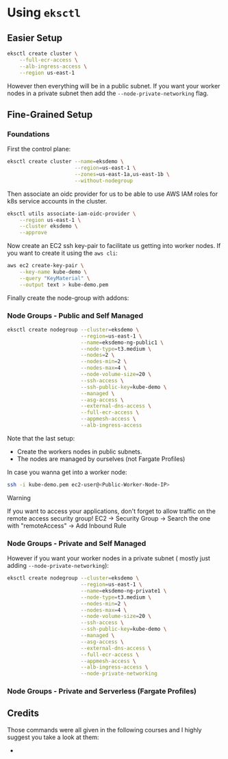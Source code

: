 # Using `eksctl`

## Easier Setup

```bash
eksctl create cluster \
    --full-ecr-access \
    --alb-ingress-access \
    --region us-east-1
```

However then everything will be in a public subnet. If you want your worker
nodes in a private subnet then add the `--node-private-networking` flag.

## Fine-Grained Setup

### Foundations

First the control plane:

```bash
eksctl create cluster --name=eksdemo \
                      --region=us-east-1 \
                      --zones=us-east-1a,us-east-1b \
                      --without-nodegroup

```

Then associate an oidc provider for us to be able to use AWS IAM roles for
k8s service accounts in the cluster.

```bash
eksctl utils associate-iam-oidc-provider \
    --region us-east-1 \
    --cluster eksdemo \
    --approve
```

Now create an EC2 ssh key-pair to facilitate us getting into worker nodes.
If you want to create it using the `aws cli`:

```bash
aws ec2 create-key-pair \
    --key-name kube-demo \
    --query "KeyMaterial" \
    --output text > kube-demo.pem
```

Finally create the node-group with addons:

### Node Groups - Public and Self Managed

```bash
eksctl create nodegroup --cluster=eksdemo \
                        --region=us-east-1 \
                        --name=eksdemo-ng-public1 \
                        --node-type=t3.medium \
                        --nodes=2 \
                        --nodes-min=2 \
                        --nodes-max=4 \
                        --node-volume-size=20 \
                        --ssh-access \
                        --ssh-public-key=kube-demo \
                        --managed \
                        --asg-access \
                        --external-dns-access \
                        --full-ecr-access \
                        --appmesh-access \
                        --alb-ingress-access
```

Note that the last setup:

- Create the workers nodes in public subnets.
- The nodes are managed by ourselves (not Fargate Profiles)

In case you wanna get into a worker node:

```bash
ssh -i kube-demo.pem ec2-user@<Public-Worker-Node-IP>
```

> [!WARNING]
> If you want to access your applications, don't forget to allow traffic on the remote
> access security group!
> EC2 -> Security Group -> Search the one with "remoteAccess" -> Add Inbound Rule

### Node Groups - Private and Self Managed

However if you want your worker nodes in a private subnet (
mostly just adding `--node-private-networking`):

```bash
eksctl create nodegroup --cluster=eksdemo \
                        --region=us-east-1 \
                        --name=eksdemo-ng-private1 \
                        --node-type=t3.medium \
                        --nodes-min=2 \
                        --nodes-max=4 \
                        --node-volume-size=20 \
                        --ssh-access \
                        --ssh-public-key=kube-demo \
                        --managed \
                        --asg-access \
                        --external-dns-access \
                        --full-ecr-access \
                        --appmesh-access \
                        --alb-ingress-access \
                        --node-private-networking
```

### Node Groups - Private and Serverless (Fargate Profiles)

## Credits

Those commands were all given in the following courses and I highly
suggest you take a look at them:

-
